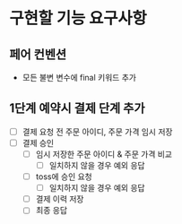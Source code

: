 # 구현할 기능 요구사항

## 페어 컨벤션

- 모든 불변 변수에 final 키워드 추가

## 1단계 예약시 결제 단계 추가

- [ ] 결제 요청 전 주문 아이디, 주문 가격 임시 저장
- [ ] 결제 승인
    - [ ] 임시 저장한 주문 아이디 & 주문 가격 비교
        - [ ] 일치하지 않을 경우 예외 응답
    - [ ] toss에 승인 요청
        - [ ] 일치하지 않을 경우 예외 응답
    - [ ] 결제 이력 저장
    - [ ] 최종 응답

